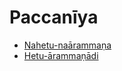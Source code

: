

# Paccanīya

* [Nahetu-naārammaṇa](Paccaniya/Nahetu-naarammana.md)
* [Hetu-ārammaṇādi](Paccaniya/Hetu-arammanadi.md)



